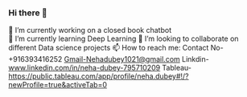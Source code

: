 ### Hi there 👋

<!--
**NehaDubey11/NehaDubey11** is a ✨ _special_ ✨ repository because its `README.md` (this file) appears on your GitHub profile.

Here are some ideas to get you started: 
-->

🔭 I’m currently working on a closed book chatbot<br>
🌱 I’m currently learning Deep Learning
👯 I’m looking to collaborate on different Data science projects
📫 How to reach me:
                Contact No- +916393416252
                Gmail-Nehadubey1021@gmail.com
                Linkdin-www.linkedin.com/in/neha-dubey-795710209
                Tableau-https://public.tableau.com/app/profile/neha.dubey#!/?newProfile=true&activeTab=0
     

